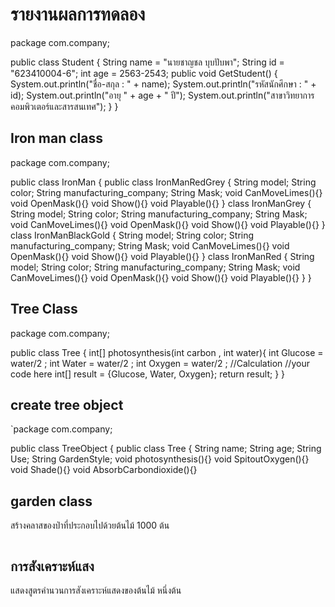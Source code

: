# รายงานผลการทดลอง
package com.company;

public class Student
{
    String name = "นายชาญชล บุบปับพา";
    String id = "623410004-6";
    int age = 2563-2543;
    public void GetStudent()
    {
        System.out.println("ชื่อ-สกุล : " + name);
        System.out.println("รหัสนักศึกษา : " + id);
        System.out.println("อายุ " + age + " ปี");
        System.out.println("สาขาวิทยาการคอมพิวเตอร์และสารสนเทศ");
    }
}

## Iron man class
package com.company;

public class IronMan {
    public class IronManRedGrey
    {
        String model;
        String color;
        String manufacturing_company;
        String Mask;
        void CanMoveLimes(){}
        void OpenMask(){}
        void Show(){}
        void Playable(){}
    }
    class IronManGrey
    {
        String model;
        String color;
        String manufacturing_company;
        String Mask;
        void CanMoveLimes(){}
        void OpenMask(){}
        void Show(){}
        void Playable(){}
    }
    class IronManBlackGold
    {
        String model;
        String color;
        String manufacturing_company;
        String Mask;
        void CanMoveLimes(){}
        void OpenMask(){}
        void Show(){}
        void Playable(){}
    }
    class IronManRed
    {
        String model;
        String color;
        String manufacturing_company;
        String Mask;
        void CanMoveLimes(){}
        void OpenMask(){}
        void Show(){}
        void Playable(){}
    }
}


## Tree Class

package com.company;

public class Tree {
    int[] photosynthesis(int carbon , int water){
        int Glucose = water/2 ;
        int Water = water/2 ;
        int Oxygen = water/2 ;
        //Calculation
        //your code here
        int[] result = {Glucose, Water, Oxygen};
        return result;
    }
}

## create tree object

`package com.company;
 
 public class TreeObject
 {
     public class Tree
     {
         String name;
         String age;
         String Use;
         String GardenStyle;
         void photosynthesis(){}
         void SpitoutOxygen(){}
         void Shade(){}
         void AbsorbCarbondioxide(){}

## garden class

สร้างคลาสของป่าที่ประกอบไปด้วยต้นไม้ 1000 ต้น

```java

```

## การสังเคราะห์แสง

แสดงสูตรคำนวนการสังเคราะห์แสดงของต้นไม้ หนึ่งต้น

```java

```
